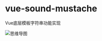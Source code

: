# vue-sound-mustache
Vue底层模板字符串功能实现


![思维导图](https://gitee.com/M-cheng-web/map-storage/raw/master/vue-img/%E6%A8%A1%E6%9D%BF%E5%BC%95%E6%93%8E.png)